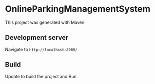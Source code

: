 # OnlineParkingManagementSystem

This project was generated with Maven

## Development server

Navigate to `http://localhost:8989/`

## Build

Update to build the project and Run
